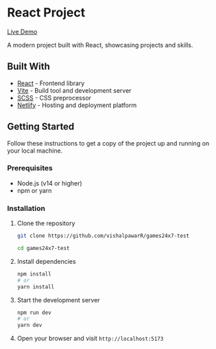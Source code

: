 # React Project

[Live Demo](https://games24x7-test.netlify.app/)

A modern project built with React, showcasing projects and skills.

## Built With

- [React](https://reactjs.org/) - Frontend library
- [Vite](https://vitejs.dev/) - Build tool and development server
- [SCSS](https://sass-lang.com/) - CSS preprocessor
- [Netlify](https://www.netlify.com/) - Hosting and deployment platform

## Getting Started

Follow these instructions to get a copy of the project up and running on your local machine.

### Prerequisites

- Node.js (v14 or higher)
- npm or yarn

### Installation

1. Clone the repository

   ```bash
   git clone https://github.com/vishalpawarR/games24x7-test

   cd games24x7-test
   ```

2. Install dependencies

   ```bash
   npm install
   # or
   yarn install
   ```

3. Start the development server

   ```bash
   npm run dev
   # or
   yarn dev
   ```

4. Open your browser and visit `http://localhost:5173`
